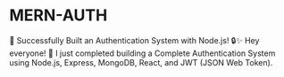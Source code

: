 # MERN-AUTH
🚀 Successfully Built an Authentication System with Node.js! 🔒✨ Hey everyone! 👋 I just completed building a Complete Authentication System using Node.js, Express, MongoDB, React, and JWT (JSON Web Token). 
